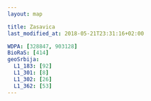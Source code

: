```yaml
---
layout: map

title: Zasavica
last_modified_at: 2018-05-21T23:31:16+02:00

WDPA: [328847, 903128]
BioRaS: [414]
geoSrbija:
  L1_183: [92]
  L1_301: [8]
  L1_302: [26]
  L1_362: [53]
---
```

